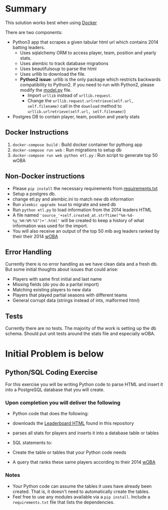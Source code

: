 # Summary
This solution works best when using [Docker](https://www.docker.com/)

There are two components:
* Python3 app that scrapes a given tabular html url which contains 2014 batting leaders.
  * Uses sqlalchemy ORM to access player, team, position and yearly stats.
  * Uses alembic to track database migrations
  * Uses beautifulsoup to parse the html
  * Uses urllib to download the file.
   * **Python2 issue**: urllib is the only package which restricts backwards compatibility to Python2. If you need to run with Python2, please modify the [model.py](model.py) file.
     * Import `urllib` instead of `urllib.request`.
     * Change the ```urllib.request.urlretrieve(self.url, self.filename)``` call in the `download` method to ```urllib.urlretrieve(self.url, self.filename)```)
* Postgres DB to contain player, team, position and yearly stats

## Docker Instructions
1. `docker-compose build` : Build docker container for pythong app
2. `docker-compose run web` : Run migrations to setup db
3. `docker-compose run web python etl.py` : Run script to generate top 50 wOBA

## Non-Docker instructions
* Please `pip install` the necessary requirements from [requirements.txt](requirements.txt)
* Setup a postgres db.
 * change etl.py and alembic.ini to match new db information
* Run `alembic upgrade head` to migrate and seed db
* Run `python etl.py` to load information from the 2014 leaders HTML
* A file named `'source_'+self.created_at.strftime("%m-%d-%y_%H:%M:%S")+'.html'` will be created to keep a history of what information was used for the import.
* You will also receive an output of the top 50 mlb avg leaders ranked by their their 2014 [wOBA](http://www.fangraphs.com/library/offense/woba/)

## Error Handling
Currently there is no error handling as we have clean data and a fresh db. But some initial thoughts about issues that could arise:
* Players with same first initial and last name
* Missing fields (do you do a parital import)
* Matching existing players to new data
* Players that played partial seasons with different teams
* General corrupt data (strings instead of ints, malformed html)

## Tests
Currently there are no tests. The majority of the work is setting up the db schema.
Should put unit tests around the stats file and especially wOBA.

# Initial Problem is below

## Python/SQL Coding Exercise

For this exercise you will be writing Python code to parse HTML and insert it into a PostgreSQL database that you will create.

### Upon completion you will deliver the following
* Python code that does the following:
 * downloads the [Leaderboard HTML](static/leaderboard.html) found in this repository
 * parses all stats for players and inserts it into a database table or tables

* SQL statements to:
 * Create the table or tables that your Python code needs
 * A query that ranks these same players according to their 2014 [wOBA](http://www.fangraphs.com/library/offense/woba/)

### Notes

* Your Python code can assume the tables it uses have already been created. That is, it doesn't need to
automatically create the tables.
* Feel free to use any modules available via a ```pip install```. Include a ```requirements.txt``` file that
lists the dependencies.
